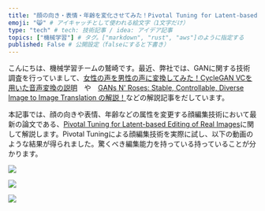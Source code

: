 ```yaml
---
title: "顔の向き・表情・年齢を変化させてみた！Pivotal Tuning for Latent-based Editing of Real Imagesの解説" # 記事のタイトル
emoji: "😸" # アイキャッチとして使われる絵文字（1文字だけ）
type: "tech" # tech: 技術記事 / idea: アイデア記事
topics: ["機械学習"] # タグ。["markdown", "rust", "aws"]のように指定する
published: False # 公開設定（falseにすると下書き）
---
```


こんにちは、機械学習チームの鷲崎です。最近、弊社では、GANに関する技術調査を行っていまして、[女性の声を男性の声に変換してみた！CycleGAN VCを用いた音声変換の説明](https://tech.fusic.co.jp/posts/2021-06-29-ml-cycleganvc/)　や　[GANs N' Roses: Stable, Controllable, Diverse Image to Image Translation の解説！](https://tech.fusic.co.jp/posts/2021-06-20-ml-gans-n-roses/)などの解説記事をだしています。

本記事では、顔の向きや表情、年齢などの属性を変更する顔編集技術において最新の論文である、[Pivotal Tuning for Latent-based Editing of Real Images](https://arxiv.org/abs/2106.05744)に関して解説します。Pivotal Tuningによる顔編集技術を実際に試し、以下の動画のような結果が得られました。驚くべき編集能力を持っている持っていることが分かります。



![](https://storage.googleapis.com/zenn-user-upload/e14d2af3b911565256cc3e01.gif)

![](https://storage.googleapis.com/zenn-user-upload/80217ceab2c2341990a517a0.gif)

![](https://storage.googleapis.com/zenn-user-upload/f048e8f06877f376912ddcfd.gif)